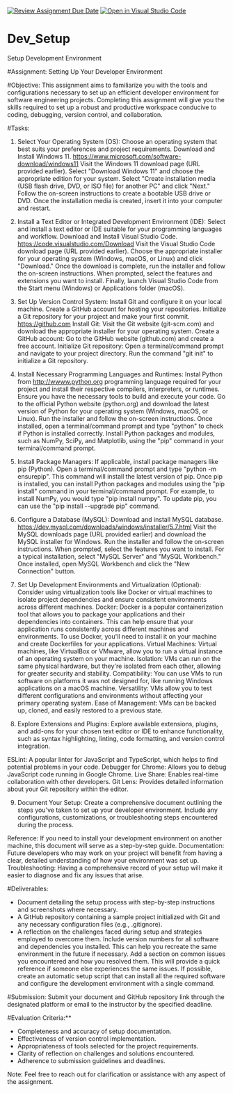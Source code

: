 [![Review Assignment Due Date](https://classroom.github.com/assets/deadline-readme-button-22041afd0340ce965d47ae6ef1cefeee28c7c493a6346c4f15d667ab976d596c.svg)](https://classroom.github.com/a/vbnbTt5m)
[![Open in Visual Studio Code](https://classroom.github.com/assets/open-in-vscode-2e0aaae1b6195c2367325f4f02e2d04e9abb55f0b24a779b69b11b9e10269abc.svg)](https://classroom.github.com/online_ide?assignment_repo_id=15318027&assignment_repo_type=AssignmentRepo)
# Dev_Setup
Setup Development Environment

#Assignment: Setting Up Your Developer Environment

#Objective:
This assignment aims to familiarize you with the tools and configurations necessary to set up an efficient developer environment for software engineering projects. Completing this assignment will give you the skills required to set up a robust and productive workspace conducive to coding, debugging, version control, and collaboration.

#Tasks:

1. Select Your Operating System (OS):
   Choose an operating system that best suits your preferences and project requirements. Download and Install Windows 11. https://www.microsoft.com/software-download/windows11
   Visit the Windows 11 download page (URL provided earlier).
Select "Download Windows 11" and choose the appropriate edition for your system.
Select "Create installation media (USB flash drive, DVD, or ISO file) for another PC" and click "Next."
Follow the on-screen instructions to create a bootable USB drive or DVD.
Once the installation media is created, insert it into your computer and restart.

2. Install a Text Editor or Integrated Development Environment (IDE):
   Select and install a text editor or IDE suitable for your programming languages and workflow. Download and Install Visual Studio Code. https://code.visualstudio.com/Download
   Visit the Visual Studio Code download page (URL provided earlier).
Choose the appropriate installer for your operating system (Windows, macOS, or Linux) and click "Download."
Once the download is complete, run the installer and follow the on-screen instructions.
When prompted, select the features and extensions you want to install.
Finally, launch Visual Studio Code from the Start menu (Windows) or Applications folder (macOS).

3. Set Up Version Control System:
   Install Git and configure it on your local machine. Create a GitHub account for hosting your repositories. Initialize a Git repository for your project and make your first commit. https://github.com
   Install Git: Visit the Git website (git-scm.com) and download the appropriate installer for your operating system.
Create a GitHub account: Go to the GitHub website (github.com) and create a free account.
Initialize Git repository: Open a terminal/command prompt and navigate to your project directory. Run the command "git init" to initialize a Git repository.


4. Install Necessary Programming Languages and Runtimes:
  Instal Python from http://wwww.python.org programming language required for your project and install their respective compilers, interpreters, or runtimes. Ensure you have the necessary tools to build and execute your code.
  Go to the official Python website (python.org) and download the latest version of Python for your operating system (Windows, macOS, or Linux).
Run the installer and follow the on-screen instructions.
Once installed, open a terminal/command prompt and type "python" to check if Python is installed correctly.
Install Python packages and modules, such as NumPy, SciPy, and Matplotlib, using the "pip" command in your terminal/command prompt.

5. Install Package Managers:
   If applicable, install package managers like pip (Python).
Open a terminal/command prompt and type "python -m ensurepip". This command will install the latest version of pip.
Once pip is installed, you can install Python packages and modules using the "pip install" command in your terminal/command prompt. For example, to install NumPy, you would type "pip install numpy".
To update pip, you can use the "pip install --upgrade pip" command.

6. Configure a Database (MySQL):
   Download and install MySQL database. https://dev.mysql.com/downloads/windows/installer/5.7.html
Visit the MySQL downloads page (URL provided earlier) and download the MySQL installer for Windows.
Run the installer and follow the on-screen instructions.
When prompted, select the features you want to install. For a typical installation, select "MySQL Server" and "MySQL Workbench."
Once installed, open MySQL Workbench and click the "New Connection" button.

7. Set Up Development Environments and Virtualization (Optional):
   Consider using virtualization tools like Docker or virtual machines to isolate project dependencies and ensure consistent environments across different machines.
   Docker: Docker is a popular containerization tool that allows you to package your applications and their dependencies into containers. This can help ensure that your application runs consistently across different machines and environments. To use Docker, you'll need to install it on your machine and create Dockerfiles for your applications.
Virtual Machines: Virtual machines, like VirtualBox or VMware, allow you to run a virtual instance of an operating system on your machine.
Isolation: VMs can run on the same physical hardware, but they're isolated from each other, allowing for greater security and stability.
Compatibility: You can use VMs to run software on platforms it was not designed for, like running Windows applications on a macOS machine.
Versatility: VMs allow you to test different configurations and environments without affecting your primary operating system.
Ease of Management: VMs can be backed up, cloned, and easily restored to a previous state.

8. Explore Extensions and Plugins:
   Explore available extensions, plugins, and add-ons for your chosen text editor or IDE to enhance functionality, such as syntax highlighting, linting, code formatting, and version control integration.

ESLint: A popular linter for JavaScript and TypeScript, which helps to find potential problems in your code.
Debugger for Chrome: Allows you to debug JavaScript code running in Google Chrome.
Live Share: Enables real-time collaboration with other developers.
Git Lens: Provides detailed information about your Git repository within the editor.

9. Document Your Setup:
    Create a comprehensive document outlining the steps you've taken to set up your developer environment. Include any configurations, customizations, or troubleshooting steps encountered during the process. 

Reference: If you need to install your development environment on another machine, this document will serve as a step-by-step guide.
Documentation: Future developers who may work on your project will benefit from having a clear, detailed understanding of how your environment was set up.
Troubleshooting: Having a comprehensive record of your setup will make it easier to diagnose and fix any issues that arise.

#Deliverables:
- Document detailing the setup process with step-by-step instructions and screenshots where necessary.
- A GitHub repository containing a sample project initialized with Git and any necessary configuration files (e.g., .gitignore).
- A reflection on the challenges faced during setup and strategies employed to overcome them.
Include version numbers for all software and dependencies you installed. This can help you recreate the same environment in the future if necessary.
Add a section on common issues you encountered and how you resolved them. This will provide a quick reference if someone else experiences the same issues.
If possible, create an automatic setup script that can install all the required software and configure the development environment with a single command.

#Submission:
Submit your document and GitHub repository link through the designated platform or email to the instructor by the specified deadline.

#Evaluation Criteria:**
- Completeness and accuracy of setup documentation.
- Effectiveness of version control implementation.
- Appropriateness of tools selected for the project requirements.
- Clarity of reflection on challenges and solutions encountered.
- Adherence to submission guidelines and deadlines.

Note: Feel free to reach out for clarification or assistance with any aspect of the assignment.
